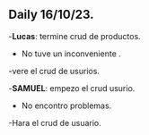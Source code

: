 ## Daily 16/10/23.

-**Lucas**: termine crud de productos.

- No tuve un inconveniente .

-vere el crud de usurios.

-**SAMUEL**: empezo el crud usurio.

- No encontro problemas.

-Hara el crud de usuario.
